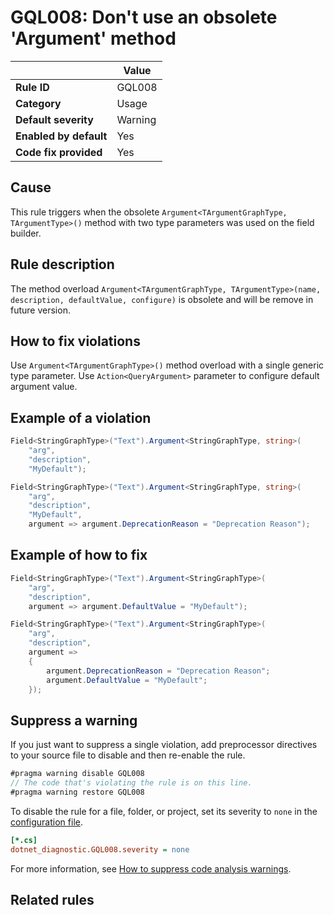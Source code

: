 # GQL008: Don't use an obsolete 'Argument' method

|                        | Value   |
| ---------------------- | ------- |
| **Rule ID**            | GQL008  |
| **Category**           | Usage   |
| **Default severity**   | Warning |
| **Enabled by default** | Yes     |
| **Code fix provided**  | Yes     |

## Cause

This rule triggers when the obsolete
`Argument<TArgumentGraphType, TArgumentType>()` method with two type parameters
was used on the field builder.

## Rule description

The method overload
`Argument<TArgumentGraphType, TArgumentType>(name, description, defaultValue, configure)`
is obsolete and will be remove in future version.

## How to fix violations

Use `Argument<TArgumentGraphType>()` method overload with a single generic type
parameter. Use `Action<QueryArgument>` parameter to configure default argument
value.

## Example of a violation

```c#
Field<StringGraphType>("Text").Argument<StringGraphType, string>(
    "arg",
    "description",
    "MyDefault");

Field<StringGraphType>("Text").Argument<StringGraphType, string>(
    "arg",
    "description",
    "MyDefault",
    argument => argument.DeprecationReason = "Deprecation Reason");
```

## Example of how to fix

```c#
Field<StringGraphType>("Text").Argument<StringGraphType>(
    "arg",
    "description",
    argument => argument.DefaultValue = "MyDefault");

Field<StringGraphType>("Text").Argument<StringGraphType>(
    "arg",
    "description",
    argument =>
    {
        argument.DeprecationReason = "Deprecation Reason";
        argument.DefaultValue = "MyDefault";
    });
```

## Suppress a warning

If you just want to suppress a single violation, add preprocessor directives to
your source file to disable and then re-enable the rule.

```csharp
#pragma warning disable GQL008
// The code that's violating the rule is on this line.
#pragma warning restore GQL008
```

To disable the rule for a file, folder, or project, set its severity to `none`
in the
[configuration file](https://learn.microsoft.com/en-us/dotnet/fundamentals/code-analysis/configuration-files).

```ini
[*.cs]
dotnet_diagnostic.GQL008.severity = none
```

For more information, see
[How to suppress code analysis warnings](https://learn.microsoft.com/en-us/dotnet/fundamentals/code-analysis/suppress-warnings).

## Related rules
